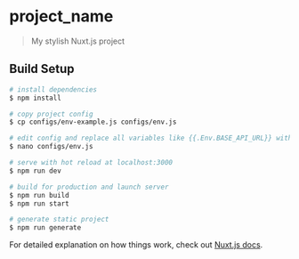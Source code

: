 # project_name

> My stylish Nuxt.js project

## Build Setup

``` bash
# install dependencies
$ npm install

# copy project config
$ cp configs/env-example.js configs/env.js

# edit config and replace all variables like {{.Env.BASE_API_URL}} with values for staging server that are available in configs/env.js
$ nano configs/env.js

# serve with hot reload at localhost:3000
$ npm run dev

# build for production and launch server
$ npm run build
$ npm run start

# generate static project
$ npm run generate
```

For detailed explanation on how things work, check out [Nuxt.js docs](https://nuxtjs.org).
